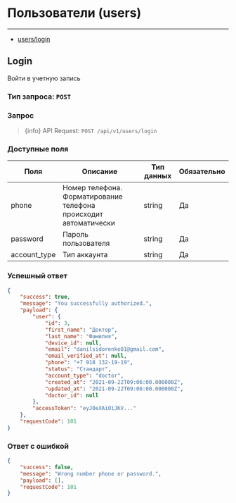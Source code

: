 # Пользователи (users)

---

- [users/login](#section-1)


<a name="section-1"></a>
## Login
Войти в учетную запись

### Тип запроса: `POST`

### Запрос
> {info} API Request: `POST /api/v1/users/login`

### Доступные поля
|Поля|Описание|Тип данных|Обязательно|
|--|--|--|--|
|phone|Номер телефона. Форматирование телефона происходит автоматически|string|Да
|password|Пароль пользователя|string|Да
|account_type|Тип аккаунта|string|Да

### Успешный ответ
```json
{
    "success": true,
    "message": "You successfully authorized.",
    "payload": {
        "user": {
            "id": 3,
            "first_name": "Доктор",
            "last_name": "Фамилия",
            "device_id": null,
            "email": "danilsidorenko01@gmail.com",
            "email_verified_at": null,
            "phone": "+7 918 132-19-19",
            "status": "Стандарт",
            "account_type": "doctor",
            "created_at": "2021-09-22T09:06:00.000000Z",
            "updated_at": "2021-09-22T09:06:00.000000Z",
            "doctor_id": null
        },
        "accessToken": "eyJ0eXAiOiJKV..."
    },
    "requestCode": 101
}
```

### Ответ с ошибкой
```json
{
    "success": false,
    "message": "Wrong number phone or password.",
    "payload": [],
    "requestCode": 101
}
```

